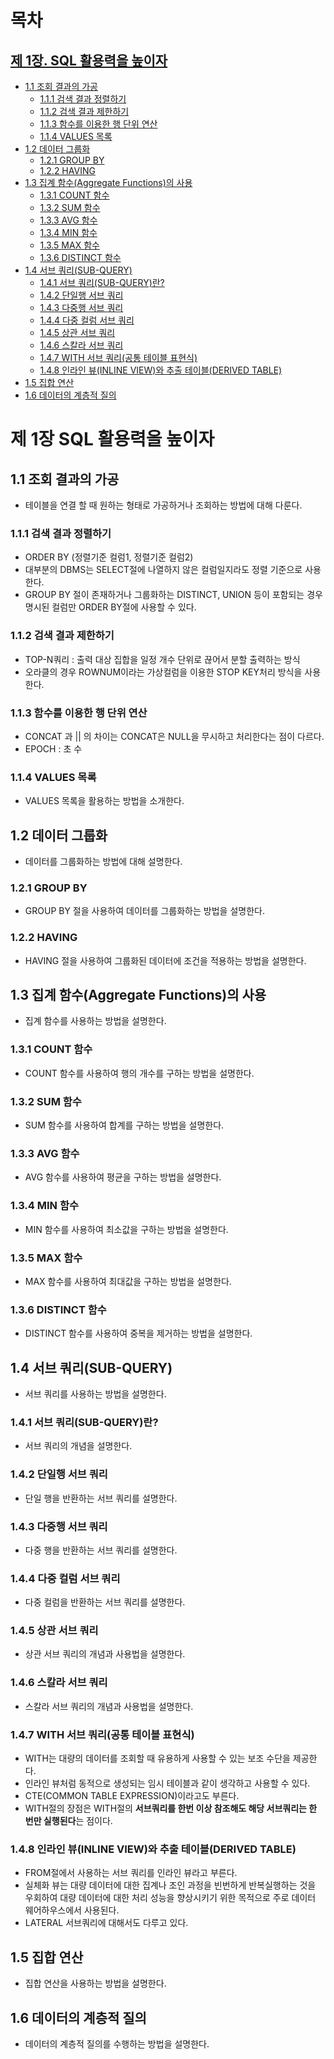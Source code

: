 # 목차

## [제 1장. SQL 활용력을 높이자](#제-1장-sql-활용력을-높이자)

- [1.1 조회 결과의 가공](#11-조회-결과의-가공)
  - [1.1.1 검색 결과 정렬하기](#111-검색-결과-정렬하기)
  - [1.1.2 검색 결과 제한하기](#112-검색-결과-제한하기)
  - [1.1.3 함수를 이용한 행 단위 연산](#113-함수를-이용한-행-단위-연산)
  - [1.1.4 VALUES 목록](#114-values-목록)
- [1.2 데이터 그룹화](#12-데이터-그룹화)
  - [1.2.1 GROUP BY](#121-group-by)
  - [1.2.2 HAVING](#122-having)
- [1.3 집계 함수(Aggregate Functions)의 사용](#13-집계-함수aggregate-functions의-사용)
  - [1.3.1 COUNT 함수](#131-count-함수)
  - [1.3.2 SUM 함수](#132-sum-함수)
  - [1.3.3 AVG 함수](#133-avg-함수)
  - [1.3.4 MIN 함수](#134-min-함수)
  - [1.3.5 MAX 함수](#135-max-함수)
  - [1.3.6 DISTINCT 함수](#136-distinct-함수)
- [1.4 서브 쿼리(SUB-QUERY)](#14-서브-쿼리sub-query)
  - [1.4.1 서브 쿼리(SUB-QUERY)란?](#141-서브-쿼리sub-query란)
  - [1.4.2 단일행 서브 쿼리](#142-단일행-서브-쿼리)
  - [1.4.3 다중행 서브 쿼리](#143-다중행-서브-쿼리)
  - [1.4.4 다중 컬럼 서브 쿼리](#144-다중-컬럼-서브-쿼리)
  - [1.4.5 상관 서브 쿼리](#145-상관-서브-쿼리)
  - [1.4.6 스칼라 서브 쿼리](#146-스칼라-서브-쿼리)
  - [1.4.7 WITH 서브 쿼리(공통 테이블 표현식)](#147-with-서브-쿼리공통-테이블-표현식)
  - [1.4.8 인라인 뷰(INLINE VIEW)와 추출 테이블(DERIVED TABLE)](#148-인라인-뷰inline-view와-추출-테이블derived-table)
- [1.5 집합 연산](#15-집합-연산)
- [1.6 데이터의 계층적 질의](#16-데이터의-계층적-질의)

# 제 1장 SQL 활용력을 높이자

## 1.1 조회 결과의 가공

- 테이블을 연결 할 때 원하는 형태로 가공하거나 조회하는 방법에 대해 다룬다.

### 1.1.1 검색 결과 정렬하기

- ORDER BY (정렬기준 컬럼1, 정렬기준 컬럼2)
- 대부분의 DBMS는 SELECT절에 나열하지 않은 컬럼일지라도 정렬 기준으로 사용한다.
- GROUP BY 절이 존재하거나 그룹화하는 DISTINCT, UNION 등이 포함되는 경우 명시된 컬럼만 ORDER BY절에 사용할 수 있다.

### 1.1.2 검색 결과 제한하기

- TOP-N쿼리 : 출력 대상 집합을 일정 개수 단위로 끊어서 분할 출력하는 방식
- 오라클의 경우 ROWNUM이라는 가상컬럼을 이용한 STOP KEY처리 방식을 사용한다.

### 1.1.3 함수를 이용한 행 단위 연산

- CONCAT 과 || 의 차이는 CONCAT은 NULL을 무시하고 처리한다는 점이 다르다.
- EPOCH : 초 수

### 1.1.4 VALUES 목록

- VALUES 목록을 활용하는 방법을 소개한다.

## 1.2 데이터 그룹화

- 데이터를 그룹화하는 방법에 대해 설명한다.

### 1.2.1 GROUP BY

- GROUP BY 절을 사용하여 데이터를 그룹화하는 방법을 설명한다.

### 1.2.2 HAVING

- HAVING 절을 사용하여 그룹화된 데이터에 조건을 적용하는 방법을 설명한다.

## 1.3 집계 함수(Aggregate Functions)의 사용

- 집계 함수를 사용하는 방법을 설명한다.

### 1.3.1 COUNT 함수

- COUNT 함수를 사용하여 행의 개수를 구하는 방법을 설명한다.

### 1.3.2 SUM 함수

- SUM 함수를 사용하여 합계를 구하는 방법을 설명한다.

### 1.3.3 AVG 함수

- AVG 함수를 사용하여 평균을 구하는 방법을 설명한다.

### 1.3.4 MIN 함수

- MIN 함수를 사용하여 최소값을 구하는 방법을 설명한다.

### 1.3.5 MAX 함수

- MAX 함수를 사용하여 최대값을 구하는 방법을 설명한다.

### 1.3.6 DISTINCT 함수

- DISTINCT 함수를 사용하여 중복을 제거하는 방법을 설명한다.

## 1.4 서브 쿼리(SUB-QUERY)

- 서브 쿼리를 사용하는 방법을 설명한다.

### 1.4.1 서브 쿼리(SUB-QUERY)란?

- 서브 쿼리의 개념을 설명한다.

### 1.4.2 단일행 서브 쿼리

- 단일 행을 반환하는 서브 쿼리를 설명한다.

### 1.4.3 다중행 서브 쿼리

- 다중 행을 반환하는 서브 쿼리를 설명한다.

### 1.4.4 다중 컬럼 서브 쿼리

- 다중 컬럼을 반환하는 서브 쿼리를 설명한다.

### 1.4.5 상관 서브 쿼리

- 상관 서브 쿼리의 개념과 사용법을 설명한다.

### 1.4.6 스칼라 서브 쿼리

- 스칼라 서브 쿼리의 개념과 사용법을 설명한다.

### 1.4.7 WITH 서브 쿼리(공통 테이블 표현식)

- WITH는 대량의 데이터를 조회할 때 유용하게 사용할 수 있는 보조 수단을 제공한다.
- 인라인 뷰처럼 동적으로 생성되는 임시 테이블과 같이 생각하고 사용할 수 있다.
- CTE(COMMON TABLE EXPRESSION)이라고도 부른다.
- WITH절의 장점은 WITH절의 **서브쿼리를 한번 이상 참조해도 해당 서브쿼리는 한 번만 실행된다**는 점이다.

### 1.4.8 인라인 뷰(INLINE VIEW)와 추출 테이블(DERIVED TABLE)

- FROM절에서 사용하는 서브 쿼리를 인라인 뷰라고 부른다.
- 실체화 뷰는 대량 데이터에 대한 집계나 조인 과정을 빈번하게 반복실행하는 것을 우회하여 대량 데이터에 대한 처리 성능을 향상시키기 위한 목적으로 주로 데이터 웨어하우스에서 사용된다.
- LATERAL 서브쿼리에 대해서도 다루고 있다.

## 1.5 집합 연산

- 집합 연산을 사용하는 방법을 설명한다.

## 1.6 데이터의 계층적 질의

- 데이터의 계층적 질의를 수행하는 방법을 설명한다.
